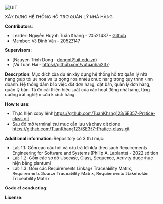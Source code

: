 ![UIT](https://img.shields.io/badge/from-UIT%20VNUHCM-blue?style=for-the-badge&link=https%3A%2F%2Fwww.uit.edu.vn%2F)

XÂY DỰNG HỆ THỐNG HỖ TRỢ QUẢN LÝ NHÀ HÀNG

**Contributors**:

- Leader: Nguyễn Huỳnh Tuấn Khang - 20521437 - [Github](https://github.com/TuanKhang123)
- Member: Võ Đình Vân - 20522147

**Supervisors**:

- [Nguyen Trinh Dong - dongnt@uit.edu.vn)
- [Vu Tuan Hai - https://github.com/vutuanhai237)

**Description**: Mục đích của dự án xây dựng hệ thống hỗ trợ quản lý nhà hàng giúp tối ưu hóa và tự động hóa nhiều chức năng trong quy trình kinh doanh. Hệ thống đảm bảo việc đặt đơn hàng, đặt bàn, quản lý đơn hàng, quản lý bàn. Từ đó cải thiện hiệu suất của các hoạt động nhà hàng, tăng cường trải nghiệm của khách hàng.

**How to use**:
- Thực hiện copy lệnh https://github.com/TuanKhang123/SE357-Pratice-class.git
- Sau đó mở terminal thư mục cần lưu và chạy git clone https://github.com/TuanKhang123/SE357-Pratice-class.git

**Additional information**: 
Repository có 3 thư mục:
- Lab 1.1: Gồm các câu hỏi và câu trả lời dựa theo sách Requirements Engineering for Software and Systems (Philip A. Laplante) - 2022 edition
- Lab 1.2: Gồm các sơ đồ Usecase, Class, Sequence, Activity được thực hiện bằng plantuml
- Lab 1.3: Gồm các Requirements Linkage Traceability Matrix, Requirements Source Traceability Matrix, Requirements Stakeholder Traceability Matrix

**Code of conducting**:

**License**: